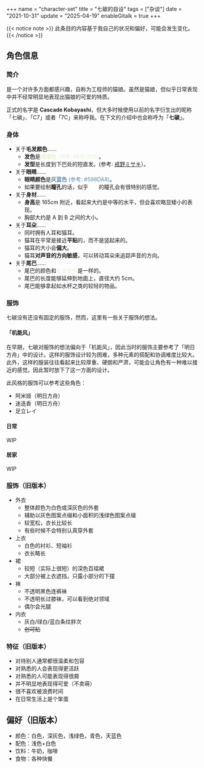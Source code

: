 +++
name = "character-set"
title = "七碳的自设"
tags = ["杂谈"]
date = "2021-10-31"
update = "2025-04-19"
enableGitalk = true
+++

{{< notice note >}}
此条目的内容基于我自己的状况和偏好，可能会发生变化。
{{< /notice >}}

## 角色信息
### 简介
是一个对许多方面都感兴趣，自称为工程师的猫娘。虽然是猫娘，但似乎日常表现中并不经常明显地表现出猫娘的可爱的特质。

正式的名字是 **Cascade Kobayashi**，但大多时候使用以前的名字衍生出的昵称「七碳」、「C7」或者「7C」来称呼我。在下文的介绍中也会称呼为「**七碳**」。

### 身体
- 关于**毛发颜色**……
  - **发色**是<span style="color: #E6F2D6;">**浅绿色** (参考: #E6F2D6)</span>。
  - **发型**是长度到下巴处的短直发。(参考: [戒野ミサキ](https://www.pixiv.net/en/artworks/123260520)）。
- 关于**眼睛**……
  - **眼睛颜色**是<span style="color: #598DA8;">**灰蓝色** (参考: #598DA8)</span>。
  - 如果要绘制**瞳孔**的话，似乎<span style="color: #FFFFFF;">**白色**</span>的瞳孔会有很特别的感觉。
- 关于**身材**……
  - **身高**是 165cm 附近，看起来大约是中等的水平，但会喜欢略显矮小的表现。
  - 胸部大约是 A 到 B 之间的大小。
- 关于**耳朵**……
  - 同时拥有人耳和猫耳。
  - 猫耳在平常是接近**平贴**的，而不是竖起来的。
  - 猫耳的大小会**偏大**。
  - 猫耳**对声音的方向敏感**，可以转动耳朵来追踪声音的方向。
- 关于**尾巴**……
  - 尾巴的颜色和<span style="color: #E6F2D6;">毛发颜色</span>是一样的。
  - 尾巴的长度能够延伸到地面上，直径大约 5cm。
  - 尾巴能够拿起如水杯之类的较轻的物品。

### 服饰
七碳没有还没有固定的服饰，然而，这里有一些关于服饰的想法。

#### 「机能风」
在早期，七碳对服饰的想法偏向于「机能风」，因此当时的服饰主要参考了「明日方舟」中的设计。这样的服饰设计较为困难，多种元素的搭配和协调难度比较大。此外，这样的服装往往看起来比较厚重、硬朗和严肃，可能会让角色有一种难以接近的感觉。因此暂时放下了这一方面的设计。

此风格的服饰可以参考这些角色：
- 阿米娅（明日方舟）
- 迷迭香（明日方舟）
- 足立レイ

#### 日常
WIP

#### 居家
WIP

### 服饰（旧版本）
- 外衣
  - 整体颜色为白色或深灰色的外套
  - 辅助以灰色图案点缀和小面积的浅绿色图案点缀
  - 较宽松，衣长比较长
  - 有些时候不会特别认真穿外套
- 上衣
  - 白色的衬衫、短袖衫
  - 衣长略长
- 裙
  - 较短（实际上很短）的深色百褶裙
  - 大部分被上衣遮挡，只露小部分的下摆
- 袜
  - 不透明黑色连裤袜
  - 不透明长过膝袜，可以看到绝对领域
  - 偶尔会光腿
- 内衣
  - 灰白/绿白/蓝白条纹胖次
  - ~~创可贴~~

### 特征（旧版本） 
- 对待别人通常都很温柔和包容
- 对熟悉的人会表现得更活跃
- 对熟悉的人可能表现得很屑
- 并不明显地表现得可爱（不卖萌）
- 很不喜欢被浪费时间
- 在日常生活上是个笨蛋

## 偏好（旧版本）
- 颜色：白色，深灰色，浅绿色，青色，天蓝色
- 配色：浅色+白色
- 饮料：牛奶，咖啡
- 食物：各种快餐
